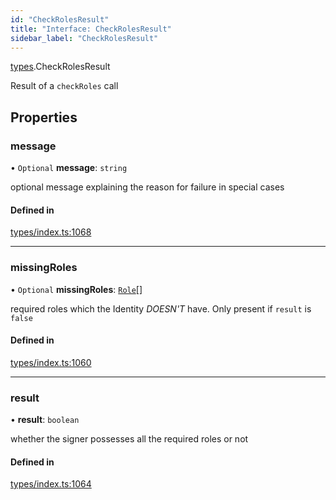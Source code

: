 ```yaml
---
id: "CheckRolesResult"
title: "Interface: CheckRolesResult"
sidebar_label: "CheckRolesResult"
---
```


[types](../../../modules/Types/Types.md).CheckRolesResult

Result of a `checkRoles` call

## Properties

### message

• `Optional` **message**: `string`

optional message explaining the reason for failure in special cases

#### Defined in

[types/index.ts:1068](https://github.com/PolymeshAssociation/polymesh-sdk/blob/372a67e5d/src/types/index.ts#L1068)

___

### missingRoles

• `Optional` **missingRoles**: [`Role`](../../../modules/Types/Types.md#role)[]

required roles which the Identity *DOESN'T* have. Only present if `result` is `false`

#### Defined in

[types/index.ts:1060](https://github.com/PolymeshAssociation/polymesh-sdk/blob/372a67e5d/src/types/index.ts#L1060)

___

### result

• **result**: `boolean`

whether the signer possesses all the required roles or not

#### Defined in

[types/index.ts:1064](https://github.com/PolymeshAssociation/polymesh-sdk/blob/372a67e5d/src/types/index.ts#L1064)
